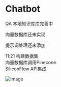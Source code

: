 # Chatbot


QA 本地知识库库完善中

向量数据库还未实现

提示词处理还未添加

11:21 
构建数据集  
向量数据库调用Pinecone  
SiliconFlow API集成   



![image](https://github.com/user-attachments/assets/cd696a95-466f-4211-ad2f-2d89d054b3ec)
